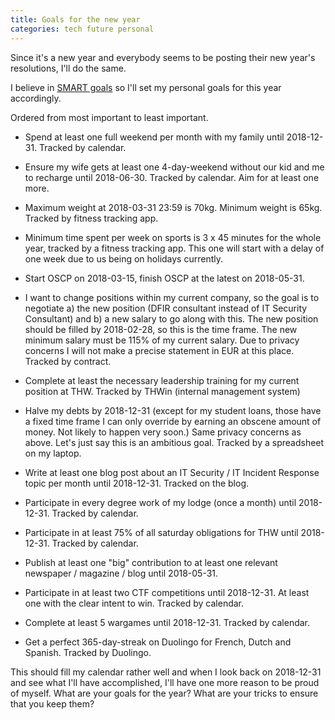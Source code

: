 ```yaml
---
title: Goals for the new year
categories: tech future personal
---
```


Since it's a new year and everybody seems to be posting their new year's
resolutions, I'll do the same.

I believe in [SMART goals](https://en.wikipedia.org/wiki/SMART_criteria) so I'll
set my personal goals for this year accordingly.

Ordered from most important to least important.

* Spend at least one full weekend per month with my family until 2018-12-31.
Tracked by calendar.

* Ensure my wife gets at least one 4-day-weekend without our kid and me to
recharge until 2018-06-30. Tracked by calendar. Aim for at least one more.

* Maximum weight at 2018-03-31 23:59 is 70kg. Minimum weight is 65kg. Tracked by
fitness tracking app.

* Minimum time spent per week on sports is 3 x 45 minutes for the whole year,
tracked by a fitness tracking app. This one will start with a delay of one week
due to us being on holidays currently.

* Start OSCP on 2018-03-15, finish OSCP at the latest on 2018-05-31.

* I want to change positions within my current company, so the goal is to
negotiate a) the new position (DFIR consultant instead of IT Security
Consultant) and b) a new salary to go along with this. The new position should
be filled by 2018-02-28, so this is the time frame. The new minimum salary must
be 115% of my current salary. Due to privacy concerns I will not make a precise
statement in EUR at this place. Tracked by contract.

* Complete at least the necessary leadership training for my current position at
THW. Tracked by THWin (internal management system)

* Halve my debts by 2018-12-31 (except for my student loans, those have a fixed
time frame I can only override by earning an obscene amount of money. Not likely
to happen very soon.) Same privacy concerns as above. Let's just say this is an
ambitious goal. Tracked by a spreadsheet on my laptop.

* Write at least one blog post about an IT Security / IT Incident Response topic
per month until 2018-12-31. Tracked on the blog.

* Participate in every degree work of my lodge (once a month) until 2018-12-31.
Tracked by calendar.

* Participate in at least 75% of all saturday obligations for THW until
2018-12-31. Tracked by calendar.

* Publish at least one "big" contribution to at least one relevant newspaper /
magazine / blog until 2018-05-31.

* Participate in at least two CTF competitions until 2018-12-31. At least one
with the clear intent to win. Tracked by calendar.

* Complete at least 5 wargames until 2018-12-31. Tracked by calendar.

* Get a perfect 365-day-streak on Duolingo for French, Dutch and Spanish.
Tracked by Duolingo.

This should fill my calendar rather well and when I look back on 2018-12-31 and
see what I'll have accomplished, I'll have one more reason to be proud of
myself. What are your goals for the year? What are your tricks to ensure that
you keep them?
